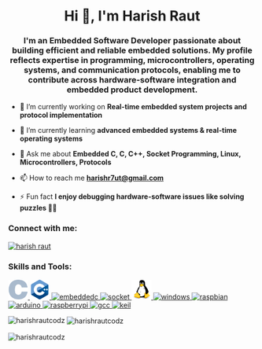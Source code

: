 <h1 align="center">Hi 👋, I'm Harish Raut</h1>
<h3 align="center">I'm an Embedded Software Developer passionate about building efficient and reliable embedded solutions. My profile reflects expertise in programming, microcontrollers, operating systems, and communication protocols, enabling me to contribute across hardware-software integration and embedded product development.</h3>

- 🔭 I’m currently working on **Real-time embedded system projects and protocol implementation**

- 🌱 I’m currently learning **advanced embedded systems & real-time operating systems**

- 💬 Ask me about **Embedded C, C, C++, Socket Programming, Linux, Microcontrollers, Protocols**

- 📫 How to reach me **harishr7ut@gmail.com**

- ⚡ Fun fact **I enjoy debugging hardware-software issues like solving puzzles 🔧✨**

<h3 align="left">Connect with me:</h3>
<p align="left">
<a href="https://linkedin.com/in/harish raut" target="blank"><img align="center" src="https://raw.githubusercontent.com/rahuldkjain/github-profile-readme-generator/master/src/images/icons/Social/linked-in-alt.svg" alt="harish raut" height="30" width="40" /></a>
</p>

<h3 align="left">Skills and Tools:</h3>
<p align="left"> 
<!-- Programming Languages -->
<a href="https://www.cprogramming.com/" target="_blank" rel="noreferrer"> 
<img src="https://raw.githubusercontent.com/devicons/devicon/master/icons/c/c-original.svg" alt="c" width="40" height="40"/> </a> 
<a href="https://isocpp.org/" target="_blank" rel="noreferrer"> 
<img src="https://raw.githubusercontent.com/devicons/devicon/master/icons/cplusplus/cplusplus-original.svg" alt="cplusplus" width="40" height="40"/> </a> 

<!-- Embedded C -->
<a href="https://en.wikipedia.org/wiki/Embedded_C" target="_blank" rel="noreferrer"> 
<img src="https://img.icons8.com/color/48/000000/c-programming.png" alt="embeddedc" width="40" height="40"/> </a> 

<!-- Socket Programming -->
<a href="https://en.wikipedia.org/wiki/Network_socket" target="_blank" rel="noreferrer"> 
<img src="https://img.icons8.com/color/48/000000/networking-manager.png" alt="socket" width="40" height="40"/> </a> 

<!-- OS -->
<a href="https://www.linux.org/" target="_blank" rel="noreferrer"> 
<img src="https://raw.githubusercontent.com/devicons/devicon/master/icons/linux/linux-original.svg" alt="linux" width="40" height="40"/> </a> 
<a href="https://www.microsoft.com/windows" target="_blank" rel="noreferrer"> 
<img src="https://img.icons8.com/color/48/000000/windows-10.png" alt="windows" width="40" height="40"/> </a> 
<a href="https://www.raspberrypi.org/software/" target="_blank" rel="noreferrer"> 
<img src="https://img.icons8.com/color/48/000000/raspberry-pi.png" alt="raspbian" width="40" height="40"/> </a> 

<!-- Microcontrollers -->
<a href="https://www.arduino.cc/" target="_blank" rel="noreferrer"> 
<img src="https://cdn.worldvectorlogo.com/logos/arduino-1.svg" alt="arduino" width="40" height="40"/> </a> 
<a href="https://www.raspberrypi.org/" target="_blank" rel="noreferrer"> 
<img src="https://img.icons8.com/color/48/000000/raspberry-pi.png" alt="raspberrypi" width="40" height="40"/> </a> 

<!-- Compilers -->
<a href="https://gcc.gnu.org/" target="_blank" rel="noreferrer"> 
<img src="https://img.icons8.com/ios-filled/50/000000/code-file.png" alt="gcc" width="40" height="40"/> </a> 
<a href="https://www.keil.com/" target="_blank" rel="noreferrer"> 
<img src="https://img.icons8.com/ios-filled/50/000000/source-code.png" alt="keil" width="40" height="40"/> </a> 
</p>

<p><img align="left" src="https://github-readme-stats.vercel.app/api/top-langs?username=harishrautcodz&show_icons=true&locale=en&layout=compact" alt="harishrautcodz" /></p>

<p>&nbsp;<img align="center" src="https://github-readme-stats.vercel.app/api?username=harishrautcodz&show_icons=true&locale=en" alt="harishrautcodz" /></p>

<p><img align="center" src="https://github-readme-streak-stats.herokuapp.com/?user=harishrautcodz&" alt="harishrautcodz" /></p>
